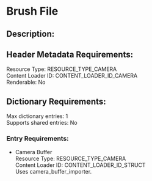 Brush File
==========
## Description:

## Header Metadata Requirements:
Resource Type: RESOURCE_TYPE_CAMERA  
Content Loader ID: CONTENT_LOADER_ID_CAMERA  
Renderable: No  

## Dictionary Requirements:
Max dictionary entries: 1  
Supports shared entries: No  

### Entry Requirements:
* Camera Buffer  
  Resource Type: RESOURCE_TYPE_CAMERA  
  Content Loader ID: CONTENT_LOADER_ID_STRUCT  
  Uses camera_buffer_importer.  

